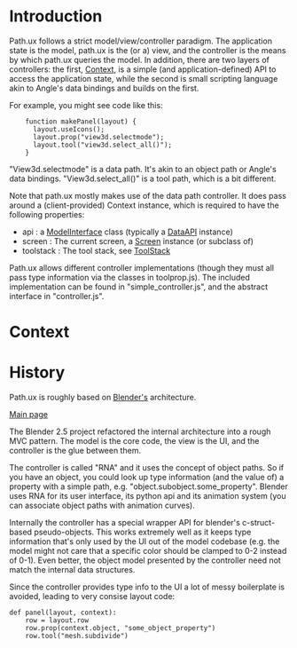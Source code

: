 # Introduction 
Path.ux follows a strict model/view/controller paradigm.  The application 
state is the model, path.ux is the (or a) view, and the controller is 
the means by which path.ux queries the model.  In addition, there are two
layers of controllers: the first, [Context](context), is a simple
(and application-defined) API to access the application state, while the
second is small scripting language akin to Angle's data bindings and builds
on the first.
  
For example, you might see code like this:

```
    function makePanel(layout) {
      layout.useIcons();
      layout.prop("view3d.selectmode");
      layout.tool("view3d.select_all()");
    }
```

"View3d.selectmode" is a data path.  It's akin to an object path or Angle's data bindings.
"View3d.select_all()" is a tool path, which is a bit different.  

Note that path.ux mostly makes use of the data path controller.  It does pass
around a (client-provided) Context instance, which is required to have the 
following properties:

- api       : a [ModelInterface](@ModelInterface) class (typically a [DataAPI](@DataAPI) instance)
- screen    : The current screen, a [Screen](@Screen) instance (or subclass of)
- toolstack : The tool stack, see [ToolStack](@ToolStack)
 
Path.ux allows different controller implementations (though they must all pass type information via the 
classes in toolprop.js).  The included implementation can be found in 
"simple_controller.js", and the abstract interface in "controller.js".

# Context


# History

Path.ux is roughly based on [Blender's](http://www.blender.org) architecture.

[Main page](controller.html)

The Blender 2.5 project refactored the internal architecture into a rough MVC pattern.  The model is the core code, the view is the UI, and the controller is the glue between them.

The controller is called "RNA" and it uses the concept of object paths. So if you have an object, you could look up type information (and the value of) a property with a simple path, e.g. "object.subobject.some_property".  Blender uses RNA for its user interface, its python api and its animation system (you can associate object paths with animation curves).

Internally the controller has a special wrapper API for blender's c-struct-based pseudo-objects.  This works extremely well as it keeps type information that's only used by the UI out of the model codebase (e.g. the model might not care that a specific color should be clamped to 0-2 instead of 0-1).  Even better, the object model presented by the controller need not match the internal data structures.

Since the controller provides type info to the UI a lot of messy boilerplate is avoided, leading to very consise layout code:

    def panel(layout, context):
        row = layout.row
        row.prop(context.object, "some_object_property")
        row.tool("mesh.subdivide")



